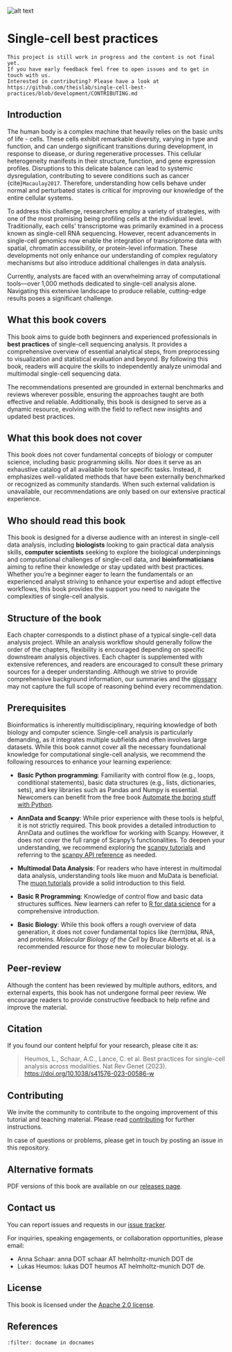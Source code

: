 ![alt text](_static/images/title.png "Title")

<div style="page-break-after: always;"></div>

# Single-cell best practices

```{warning}
This project is still work in progress and the content is not final yet.
If you have early feedback feel free to open issues and to get in touch with us.
Interested in contributing? Please have a look at https://github.com/theislab/single-cell-best-practices/blob/development/CONTRIBUTING.md
```

## Introduction

The human body is a complex machine that heavily relies on the basic units of life - cells. These cells exhibit remarkable diversity, varying in type and function, and can undergo significant transitions during development, in response to disease, or during regenerative processes. This cellular heterogeneity manifests in their structure, function, and gene expression profiles. Disruptions to this delicate balance can lead to systemic dysregulation, contributing to severe conditions such as cancer {cite}`Macaulay2017`. Therefore, understanding how cells behave under normal and perturbated states is critical for improving our knowledge of the entire cellular systems.

To address this challenge, researchers employ a variety of strategies, with one of the most promising being profiling cells at the individual level. Traditionally, each cells' transcriptome was primarily examined in a process known as single-cell RNA sequencing. However, recent advancements in single-cell genomics now enable the integration of transcriptome data with spatial, chromatin accessibility, or protein-level information. These developments not only enhance our understanding of complex regulatory mechanisms but also introduce additional challenges in data analysis.

Currently, analysts are faced with an overwhelming array of computational tools—over 1,000 methods dedicated to single-cell analysis alone. Navigating this extensive landscape to produce reliable, cutting-edge results poses a significant challenge.

## What this book covers

This book aims to guide both beginners and experienced professionals in **best practices** of single-cell sequencing analysis. It provides a comprehensive overview of essential analytical steps, from preprocessing to visualization and statistical evaluation and beyond. By following this book, readers will acquire the skills to independently analyze unimodal and multimodal single-cell sequencing data.

The recommendations presented are grounded in external benchmarks and reviews wherever possible, ensuring the approaches taught are both effective and reliable. Additionally, this book is designed to serve as a dynamic resource, evolving with the field to reflect new insights and updated best practices.

## What this book does not cover

This book does not cover fundamental concepts of biology or computer science, including basic programming skills. Nor does it serve as an exhaustive catalog of all available tools for specific tasks. Instead, it emphasizes well-validated methods that have been externally benchmarked or recognized as community standards. When such external validation is unavailable, our recommendations are only based on our extensive practical experience.

## Who should read this book

This book is designed for a diverse audience with an interest in single-cell data analysis, including **biologists** looking to gain practical data analysis skills, **computer scientists** seeking to explore the biological underpinnings and computational challenges of single-cell data, and **bioinformaticians** aiming to refine their knowledge or stay updated with best practices. Whether you’re a beginner eager to learn the fundamentals or an experienced analyst striving to enhance your expertise and adopt effective workflows, this book provides the support you need to navigate the complexities of single-cell analysis.

## Structure of the book

Each chapter corresponds to a distinct phase of a typical single-cell data analysis project. While an analysis workflow should generally follow the order of the chapters, flexibility is encouraged depending on specific downstream analysis objectives. Each chapter is supplemented with extensive references, and readers are encouraged to consult these primary sources for a deeper understanding. Although we strive to provide comprehensive background information, our summaries and the [glossary](glossary.md) may not capture the full scope of reasoning behind every recommendation.

## Prerequisites

Bioinformatics is inherently multidisciplinary, requiring knowledge of both biology and computer science. Single-cell analysis is particularly demanding, as it integrates multiple subfields and often involves large datasets. While this book cannot cover all the necessary foundational knowledge for computational single-cell analysis, we recommend the following resources to enhance your learning experience:

- **Basic Python programming**: Familiarity with control flow (e.g., loops, conditional statements), basic data structures (e.g., lists, dictionaries, sets), and key libraries such as Pandas and Numpy is essential. Newcomers can benefit from the free book [Automate the boring stuff with Python](https://automatetheboringstuff.com/).

- **AnnData and Scanpy**: While prior experience with these tools is helpful, it is not strictly required. This book provides a detailed introduction to AnnData and outlines the workflow for working with Scanpy. However, it does not cover the full range of Scanpy’s functionalities. To deepen your understanding, we recommend exploring the [scanpy tutorials](https://scanpy.readthedocs.io/en/stable/tutorials.html) and referring to the [scanpy API reference](https://scanpy.readthedocs.io/en/stable/api.html) as needed.

- **Multimodal Data Analysis**: For readers who have interest in multimodal data analysis, understanding tools like muon and MuData is beneficial. The [muon tutorials](https://muon-tutorials.readthedocs.io/en/latest/) provide a solid introduction to this field.

- **Basic R Programming**: Knowledge of control flow and basic data structures suffices. New learners can refer to [R for data science](https://r4ds.had.co.nz/) for a comprehensive introduction.

- **Basic Biology**: While this book offers a rough overview of data generation, it does not cover fundamental topics like {term}`DNA`, RNA, and proteins. _Molecular Biology of the Cell_ by Bruce Alberts et al. is a recommended resource for those new to molecular biology.

## Peer-review

Although the content has been reviewed by multiple authors, editors, and external experts, this book has not undergone formal peer review. We encourage readers to provide constructive feedback to help refine and improve the material.

## Citation

If you found our content helpful for your research, please cite it as:

> Heumos, L., Schaar, A.C., Lance, C. et al. Best practices for single-cell analysis across modalities. Nat Rev Genet (2023). https://doi.org/10.1038/s41576-023-00586-w

## Contributing

We invite the community to contribute to the ongoing improvement of this tutorial and teaching material. Please read [contributing](https://github.com/theislab/single-cell-best-practices/blob/development/CONTRIBUTING.md) for further instructions.

In case of questions or problems, please get in touch by posting an issue in this repository.

## Alternative formats

PDF versions of this book are available on our [releases page](https://github.com/theislab/single-cell-best-practices/releases).

## Contact us

You can report issues and requests in our [issue tracker](https://github.com/theislab/single-cell-best-practices/issues).

For inquiries, speaking engagements, or collaboration opportunities, please email:

- Anna Schaar: anna DOT schaar AT helmholtz-munich DOT de
- Lukas Heumos: lukas DOT heumos AT helmholtz-munich DOT de.

## License

This book is licensed under the [Apache 2.0 license](https://github.com/theislab/single-cell-best-practices/blob/development/LICENSE).

## References

```{bibliography}
:filter: docname in docnames
```
